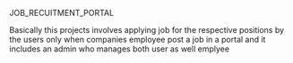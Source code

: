 JOB_RECUITMENT_PORTAL

Basically this projects involves applying job for the respective positions by the users only when companies employee post a job in a portal and it includes an admin who manages both user as well emplyee
